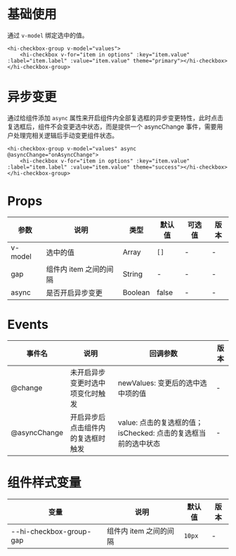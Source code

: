 # 基础使用

通过 `v-model` 绑定选中的值。

```vue
<hi-checkbox-group v-model="values">
    <hi-checkbox v-for="item in options" :key="item.value" :label="item.label" :value="item.value" theme="primary"></hi-checkbox>
</hi-checkbox-group>
```

# 异步变更

通过给组件添加 `async` 属性来开启组件内全部复选框的异步变更特性，此时点击复选框后，组件不会变更选中状态，而是提供一个 asyncChange 事件，需要用户处理完相关逻辑后手动变更组件状态。

```vue
<hi-checkbox-group v-model="values" async @asyncChange="onAsyncChange">
    <hi-checkbox v-for="item in options" :key="item.value" :label="item.label" :value="item.value" theme="success"></hi-checkbox>
</hi-checkbox-group>
```

# Props

| 参数    | 说明                   | 类型    | 默认值 | 可选值 | 版本 |
| ------- | ---------------------- | ------- | ------ | ------ | ---- |
| v-model | 选中的值               | Array   | `[]`   | -      | -    |
| gap     | 组件内 item 之间的间隔 | String  | -      | -      | -    |
| async   | 是否开启异步变更       | Boolean | false  | -      | -    |

# Events

| 事件名       | 说明                               | 回调参数                                                       | 版本 |
| ------------ | ---------------------------------- | -------------------------------------------------------------- | ---- |
| @change      | 未开启异步变更时选中项变化时触发   | newValues: 变更后的选中选中项的值                              | -    |
| @asyncChange | 开启异步后点击组件内的复选框时触发 | value: 点击的复选框的值；isChecked: 点击的复选框当前的选中状态 | -    |

# 组件样式变量

| 变量                    | 说明                   | 默认值 | 版本 |
| ----------------------- | ---------------------- | ------ | ---- |
| --hi-checkbox-group-gap | 组件内 item 之间的间隔 | `10px` | -    |
